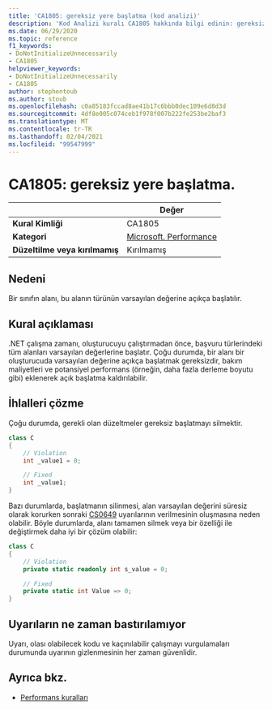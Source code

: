 ```yaml
---
title: 'CA1805: gereksiz yere başlatma (kod analizi)'
description: 'Kod Analizi kuralı CA1805 hakkında bilgi edinin: gereksiz yere başlatma'
ms.date: 06/29/2020
ms.topic: reference
f1_keywords:
- DoNotInitializeUnnecessarily
- CA1805
helpviewer_keywords:
- DoNotInitializeUnnecessarily
- CA1805
author: stephentoub
ms.author: stoub
ms.openlocfilehash: c0a85183fccad8ae41b17c6bbb0dec109e6d8d3d
ms.sourcegitcommit: 4df8e005c074ceb1f978f007b222fe253be2baf3
ms.translationtype: MT
ms.contentlocale: tr-TR
ms.lasthandoff: 02/04/2021
ms.locfileid: "99547999"
---
```

# <a name="ca1805-do-not-initialize-unnecessarily"></a>CA1805: gereksiz yere başlatma.

| | Değer |
|-|-|
| **Kural Kimliği** |CA1805|
| **Kategori** |[Microsoft. Performance](performance-warnings.md)|
| **Düzeltilme veya kırılmamış** |Kırılmamış|

## <a name="cause"></a>Nedeni

Bir sınıfın alanı, bu alanın türünün varsayılan değerine açıkça başlatılır.

## <a name="rule-description"></a>Kural açıklaması

.NET çalışma zamanı, oluşturucuyu çalıştırmadan önce, başvuru türlerindeki tüm alanları varsayılan değerlerine başlatır. Çoğu durumda, bir alanı bir oluşturucuda varsayılan değerine açıkça başlatmak gereksizdir, bakım maliyetleri ve potansiyel performans (örneğin, daha fazla derleme boyutu gibi) eklenerek açık başlatma kaldırılabilir.

## <a name="how-to-fix-violations"></a>İhlalleri çözme

Çoğu durumda, gerekli olan düzeltmeler gereksiz başlatmayı silmektir.

```csharp
class C
{
    // Violation
    int _value1 = 0;

    // Fixed
    int _value1;
}
```

Bazı durumlarda, başlatmanın silinmesi, alan varsayılan değerini süresiz olarak korurken sonraki [CS0649](../../../csharp/misc/cs0649.md) uyarılarının verilmesinin oluşmasına neden olabilir.  Böyle durumlarda, alanı tamamen silmek veya bir özelliği ile değiştirmek daha iyi bir çözüm olabilir:

```csharp
class C
{
    // Violation
    private static readonly int s_value = 0;

    // Fixed
    private static int Value => 0;
}
```

## <a name="when-to-suppress-warnings"></a>Uyarıların ne zaman bastırılamıyor

Uyarı, olası olabilecek kodu ve kaçınılabilir çalışmayı vurgulamaları durumunda uyarının gizlenmesinin her zaman güvenlidir.

## <a name="see-also"></a>Ayrıca bkz.

- [Performans kuralları](performance-warnings.md)
